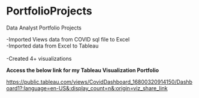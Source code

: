 # PortfolioProjects
Data Analyst Portfolio Projects

-Imported Views data from COVID sql file to Excel<br /> 
-Imported data from Excel to Tableau<br /> <br /> 
-Created 4+ visualizations<br /> 

**Access the below link for my Tableau Visualization Portfolio** <br /> 

https://public.tableau.com/views/CovidDashboard_16800320914150/Dashboard1?:language=en-US&:display_count=n&:origin=viz_share_link
